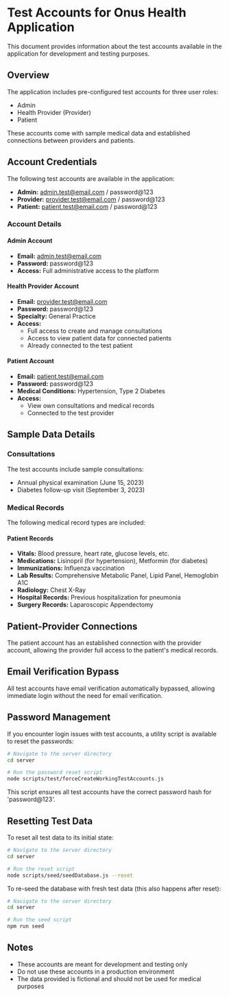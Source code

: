 # Test Accounts for Onus Health Application

This document provides information about the test accounts available in the application for development and testing purposes.

## Overview

The application includes pre-configured test accounts for three user roles:
- Admin
- Health Provider (Provider)
- Patient

These accounts come with sample medical data and established connections between providers and patients.

## Account Credentials

The following test accounts are available in the application:

- **Admin:** admin.test@email.com / password@123
- **Provider:** provider.test@email.com / password@123
- **Patient:** patient.test@email.com / password@123

### Account Details

#### Admin Account

- **Email:** admin.test@email.com
- **Password:** password@123
- **Access:** Full administrative access to the platform

#### Health Provider Account

- **Email:** provider.test@email.com
- **Password:** password@123
- **Specialty:** General Practice
- **Access:** 
  - Full access to create and manage consultations
  - Access to view patient data for connected patients
  - Already connected to the test patient

#### Patient Account

- **Email:** patient.test@email.com
- **Password:** password@123
- **Medical Conditions:** Hypertension, Type 2 Diabetes
- **Access:**
  - View own consultations and medical records
  - Connected to the test provider

## Sample Data Details

### Consultations

The test accounts include sample consultations:
- Annual physical examination (June 15, 2023)
- Diabetes follow-up visit (September 3, 2023)

### Medical Records

The following medical record types are included:

#### Patient Records

- **Vitals:** Blood pressure, heart rate, glucose levels, etc.
- **Medications:** Lisinopril (for hypertension), Metformin (for diabetes)
- **Immunizations:** Influenza vaccination
- **Lab Results:** Comprehensive Metabolic Panel, Lipid Panel, Hemoglobin A1C
- **Radiology:** Chest X-Ray
- **Hospital Records:** Previous hospitalization for pneumonia
- **Surgery Records:** Laparoscopic Appendectomy

## Patient-Provider Connections

The patient account has an established connection with the provider account, allowing the provider full access to the patient's medical records.

## Email Verification Bypass

All test accounts have email verification automatically bypassed, allowing immediate login without the need for email verification.

## Password Management

If you encounter login issues with test accounts, a utility script is available to reset the passwords:

```bash
# Navigate to the server directory
cd server

# Run the password reset script
node scripts/test/forceCreateWorkingTestAccounts.js
```

This script ensures all test accounts have the correct password hash for 'password@123'.

## Resetting Test Data

To reset all test data to its initial state:

```bash
# Navigate to the server directory
cd server

# Run the reset script
node scripts/seed/seedDatabase.js --reset
```

To re-seed the database with fresh test data (this also happens after reset):

```bash
# Navigate to the server directory
cd server

# Run the seed script
npm run seed
```

## Notes

- These accounts are meant for development and testing only
- Do not use these accounts in a production environment
- The data provided is fictional and should not be used for medical purposes 